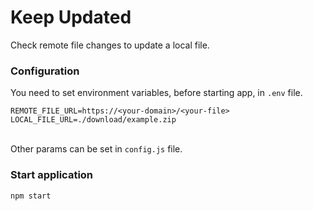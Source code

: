 # Keep Updated
Check remote file changes to update a local file.

### Configuration

You need to set environment variables, before starting app, in `.env` file.
```shell
REMOTE_FILE_URL=https://<your-domain>/<your-file>
LOCAL_FILE_URL=./download/example.zip
```
\
Other params can be set in `config.js` file.
### Start application
```shell
npm start
```
